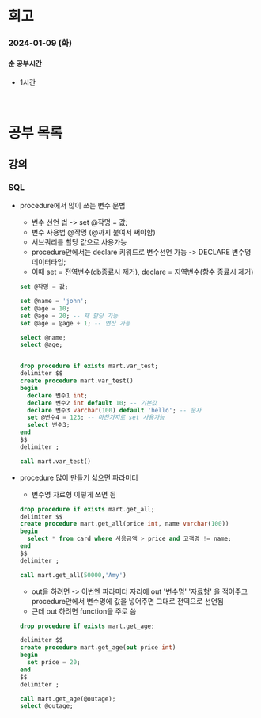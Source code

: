 # 회고

### 2024-01-09 (화)

#### 순 공부시간

- 1시간

<br>

# 공부 목록

## 강의

### SQL

- procedure에서 많이 쓰는 변수 문법

  - 변수 선언 법 -> set @작명 = 값;
  - 변수 사용법 @작명 (@까지 붙여서 써야함)
  - 서브쿼리를 할당 값으로 사용가능
  - procedure안에서는 declare 키워드로 변수선언 가능 -> DECLARE 변수명 데이터타입;
  - 이때 set = 전역변수(db종료시 제거), declare = 지역변수(함수 종료시 제거)

  ```SQL
  set @작명 = 값;

  set @name = 'john';
  set @age = 10;
  set @age = 20; -- 재 할당 가능
  set @age = @age + 1; -- 연산 가능

  select @name;
  select @age;


  drop procedure if exists mart.var_test;
  delimiter $$
  create procedure mart.var_test()
  begin
    declare 변수1 int;
    declare 변수2 int default 10; -- 기본값
    declare 변수3 varchar(100) default 'hello'; -- 문자
    set @변수4 = 123; -- 마찬가지로 set 사용가능
    select 변수3;
  end
  $$
  delimiter ;

  call mart.var_test()
  ```

- procedure 많이 만들기 싫으면 파라미터

  - 변수명 자료형 이렇게 쓰면 됨

  ```SQL
  drop procedure if exists mart.get_all;
  delimiter $$
  create procedure mart.get_all(price int, name varchar(100))
  begin
    select * from card where 사용금액 > price and 고객명 != name;
  end
  $$
  delimiter ;

  call mart.get_all(50000,'Amy')
  ```

  - out을 하려면 -> 이번엔 파라미터 자리에 out '변수명' '자료형' 을 적어주고 procedure안에서 변수명에 값을 넣어주면 그대로 전역으로 선언됨
  - 근데 out 하려면 function을 주로 씀

  ```SQL
  drop procedure if exists mart.get_age;

  delimiter $$
  create procedure mart.get_age(out price int)
  begin
    set price = 20;
  end
  $$
  delimiter ;

  call mart.get_age(@outage);
  select @outage;
  ```
